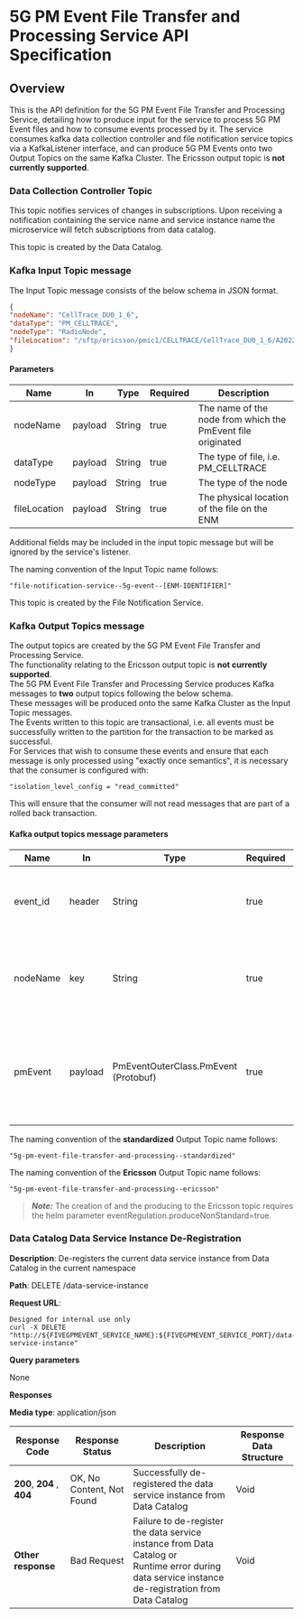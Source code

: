 <!--Document Template information:
Prepared:Shaun Kinsella
Approved:***
Document Name:api-documentation
Document Number:n/155 19-CAF 201 536/1
-->
# 5G PM Event File Transfer and Processing Service API Specification

## Overview

This is the API definition for the 5G PM Event File Transfer and Processing Service, detailing how to produce input for the service to process 5G PM Event files and how to consume events processed by it.
The service consumes kafka data collection controller and file notification service topics via a KafkaListener interface, and can produce 5G PM Events onto two Output Topics on the same Kafka Cluster. 
The Ericsson output topic is **not currently supported**.

### Data Collection Controller Topic

This topic notifies services of changes in subscriptions.
Upon receiving a notification containing the service name and service instance name the microservice will fetch subscriptions from data catalog.

This topic is created by the Data Catalog.

### Kafka Input Topic message

The Input Topic message consists of the below schema in JSON format.

```json
{
"nodeName": "CellTrace_DU0_1_6",
"dataType": "PM_CELLTRACE",
"nodeType": "RadioNode",
"fileLocation": "/sftp/ericsson/pmic1/CELLTRACE/CellTrace_DU0_1_6/A20220322.0715-0730_SubNetwork=ONRM_ROOT_MO_R,SubNetwork=RAN,SubNetwork=QC,SubNetwork=SD,MeContext=gNB3347,ManagedElement=gNB3347_celltracefile_CellTrace_DU0_1_6.gpb.gz"
}
```

#### Parameters

| Name         | In      | Type   | Required | Description                                                 |
|--------------|---------|--------|----------|-------------------------------------------------------------|
| nodeName     | payload | String | true     | The name of the node from which the PmEvent file originated |
| dataType     | payload | String | true     | The type of file, i.e. PM_CELLTRACE                         |
| nodeType     | payload | String | true     | The type of the node                                        |
| fileLocation | payload | String | true     | The physical location of the file on the ENM                |
Additional fields may be included in the input topic message but will be ignored by the service's listener.

The naming convention of the Input Topic name follows:

```text
"file-notification-service--5g-event--[ENM-IDENTIFIER]"
```
This topic is created by the File Notification Service.

### Kafka Output Topics message
The output topics are created by the 5G PM Event File Transfer and Processing Service. <br>
The functionality relating to the Ericsson output topic is **not currently supported**. <br>
The 5G PM Event File Transfer and Processing Service produces Kafka messages to **two** output topics following the below schema. <br>
These messages will be produced onto the same Kafka Cluster as the Input Topic messages. <br>
The Events written to this topic are transactional, i.e. all events must be successfully written to the partition for the transaction to be marked as successful. <br>
For Services that wish to consume these events and ensure that each message is only processed using "exactly once semantics", it is necessary that the consumer is configured with:

```text
"isolation_level_config = "read_committed"
```
This will ensure that the consumer will not read messages that are part of a rolled back transaction.

#### Kafka output topics message parameters

| Name     | In      | Type                                 | Required | Description                                                          |
|----------|---------|--------------------------------------|----------|----------------------------------------------------------------------|
| event_id | header  | String                               | true     | The Event ID of the inner PmEvent specifying the schema              |
| nodeName | key     | String                               | true     | The name of the node from which the PmEvent file originated          |
| pmEvent  | payload | PmEventOuterClass.PmEvent (Protobuf) | true     | Wrapper class common to all PmEvents containing the pm event payload |

The naming convention of the **standardized** Output Topic name follows:

```text
"5g-pm-event-file-transfer-and-processing--standardized"
```
The naming convention of the **Ericsson** Output Topic name follows:

```text
"5g-pm-event-file-transfer-and-processing--ericsson"
```
> **_Note:_** The creation of and the producing to the Ericsson topic requires the helm parameter eventRegulation.produceNonStandard=true.

### Data Catalog Data Service Instance De-Registration

**Description**: De-registers the current data service instance from Data Catalog in the current namespace

**Path**: DELETE /data-service-instance

**Request URL**:
```
Designed for internal use only
curl -X DELETE "http://${FIVEGPMEVENT_SERVICE_NAME}:${FIVEGPMEVENT_SERVICE_PORT}/data-service-instance" 
```
**Query parameters**

None

**Responses**

**Media type**: application/json

| Response Code              | Response Status           | Description                                                                                                                                              | Response Data Structure    |
|----------------------------|---------------------------|----------------------------------------------------------------------------------------------------------------------------------------------------------|----------------------------|
| **200**, **204** , **404** | OK, No Content, Not Found | Successfully de-registered the data service instance from Data Catalog                                                                                   | Void                       |
| **Other response**         | Bad Request               | Failure to de-register the data service instance from Data Catalog or <br/> Runtime error during data service instance de-registration from Data Catalog | Void                       |
